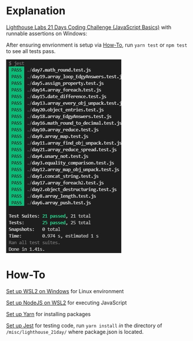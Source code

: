 # Explanation

[Lighthouse Labs 21 Days Coding Challenge (JavaScript Basics)](!https://coding-challenge.lighthouselabs.ca/challenges) with runnable assertions on Windows:


After ensuring envrionment is setup via [How-To](#how-to), run `yarn test` or `npm test` to see all tests pass.

![Passing Tests](21tests_passing.jpg)

# How-To

[Set up WSL2 on Windows](!https://docs.microsoft.com/en-us/windows/dev-environment/javascript/nodejs-on-wsl) for Linux environment

[Set up NodeJS on WSL2](!https://docs.microsoft.com/en-us/windows/dev-environment/javascript/nodejs-on-wsl) for executing JavaScript

[Set up Yarn](!https://dev.to/bonstine/installing-yarn-on-wsl-38p2) for installing packages

[Set up Jest](!https://jestjs.io/docs/getting-started#:~:text=Jest%20using%20yarn%3A-,yarn%20add%20%2D%2Ddev%20jest,-Copy) for testing code, run `yarn install` *in* the directory of `/misc/lighthouse_21day/` where package.json is located.
